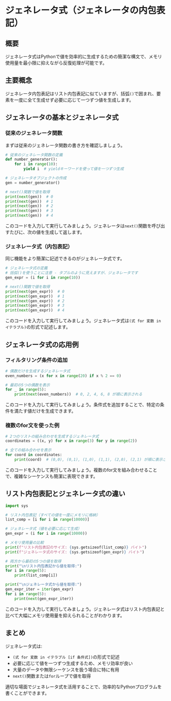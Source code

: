 # ジェネレータ式（ジェネレータの内包表記）

## 概要
ジェネレータ式はPythonで値を効率的に生成するための簡潔な構文で、メモリ使用量を最小限に抑えながら反復処理が可能です。

## 主要概念
ジェネレータ内包表記はリスト内包表記に似ていますが、括弧`()`で囲まれ、要素を一度に全て生成せず必要に応じて一つずつ値を生成します。

## ジェネレータの基本とジェネレータ式

### 従来のジェネレータ関数

まずは従来のジェネレータ関数の書き方を確認しましょう。

```python
# 従来のジェネレータ関数の定義
def number_generator():
    for i in range(10):
        yield i  # yieldキーワードを使って値を一つずつ生成

# ジェネレータオブジェクトの作成
gen = number_generator()

# next()関数で値を取得
print(next(gen))  # 0
print(next(gen))  # 1
print(next(gen))  # 2
print(next(gen))  # 3
print(next(gen))  # 4
```

このコードを入力して実行してみましょう。ジェネレータは`next()`関数を呼び出すたびに、次の値を生成して返します。

### ジェネレータ式（内包表記）

同じ機能をより簡潔に記述できるのがジェネレータ式です。

```python
# ジェネレータ式の定義
# 括弧()を使うことに注意 - タプルのように見えますが、ジェネレータです
gen_expr = (i for i in range(10))

# next()関数で値を取得
print(next(gen_expr))  # 0
print(next(gen_expr))  # 1
print(next(gen_expr))  # 2
print(next(gen_expr))  # 3
print(next(gen_expr))  # 4
```

このコードを入力して実行してみましょう。ジェネレータ式は`(式 for 変数 in イテラブル)`の形式で記述します。

## ジェネレータ式の応用例

### フィルタリング条件の追加

```python
# 偶数だけを生成するジェネレータ式
even_numbers = (x for x in range(20) if x % 2 == 0)

# 最初の5つの偶数を表示
for _ in range(5):
    print(next(even_numbers))  # 0, 2, 4, 6, 8 が順に表示される
```

このコードを入力して実行してみましょう。条件式を追加することで、特定の条件を満たす値だけを生成できます。

### 複数のfor文を使った例

```python
# 2つのリストの組み合わせを生成するジェネレータ式
coordinates = ((x, y) for x in range(3) for y in range(2))

# 全ての組み合わせを表示
for coord in coordinates:
    print(coord)  # (0,0), (0,1), (1,0), (1,1), (2,0), (2,1) が順に表示される
```

このコードを入力して実行してみましょう。複数のfor文を組み合わせることで、複雑なシーケンスも簡潔に表現できます。

## リスト内包表記とジェネレータ式の違い

```python
import sys

# リスト内包表記（すべての値を一度にメモリに格納）
list_comp = [i for i in range(10000)]

# ジェネレータ式（値を必要に応じて生成）
gen_expr = (i for i in range(10000))

# メモリ使用量の比較
print(f"リスト内包表記のサイズ: {sys.getsizeof(list_comp)} バイト")
print(f"ジェネレータ式のサイズ: {sys.getsizeof(gen_expr)} バイト")

# 両方から最初の5つの値を取得
print("\nリスト内包表記から値を取得:")
for i in range(5):
    print(list_comp[i])

print("\nジェネレータ式から値を取得:")
gen_expr_iter = iter(gen_expr)
for i in range(5):
    print(next(gen_expr_iter))
```

このコードを入力して実行してみましょう。ジェネレータ式はリスト内包表記と比べて大幅にメモリ使用量を抑えられることがわかります。

## まとめ

ジェネレータ式は:
- `(式 for 変数 in イテラブル [if 条件式])`の形式で記述
- 必要に応じて値を一つずつ生成するため、メモリ効率が良い
- 大量のデータや無限シーケンスを扱う場合に特に有用
- `next()`関数または`for`ループで値を取得

適切な場面でジェネレータ式を活用することで、効率的なPythonプログラムを書くことができます。
